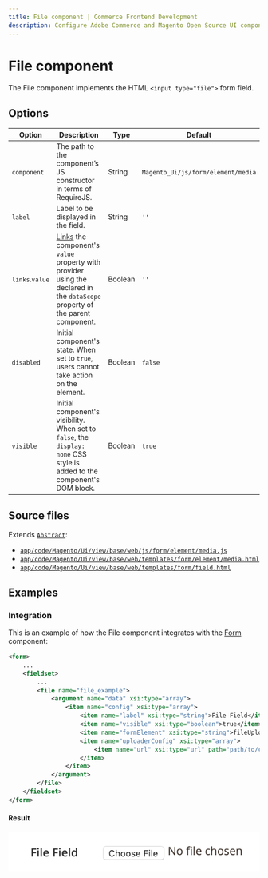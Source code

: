 ```yaml
---
title: File component | Commerce Frontend Development
description: Configure Adobe Commerce and Magento Open Source UI components and integrate them with other components.
---
```


# File component

The File component implements the HTML `<input type="file">` form field.

## Options

| Option | Description | Type | Default |
| --- | --- | --- | --- |
| `component` | The path to the component’s JS constructor in terms of RequireJS. | String | `Magento_Ui/js/form/element/media` |
| `label` | Label to be displayed in the field. | String | `''` |
| `links`.`value` | [Links](../concepts/linking.md) the component's `value` property with provider using the declared in the `dataScope` property of the parent component. | Boolean | `''` |
| `disabled` | Initial component's state. When set to `true`, users cannot take action on the element. | Boolean | `false` |
| `visible` | Initial component's visibility. When set to `false`, the `display: none` CSS style is added to the component's DOM block. | Boolean | `true` |

## Source files

Extends [`Abstract`](https://github.com/magento/magento2/blob/2.4/app/code/Magento/Ui/view/base/web/js/form/element/abstract.js):

-  [`app/code/Magento/Ui/view/base/web/js/form/element/media.js`](https://github.com/magento/magento2/blob/2.4/app/code/Magento/Ui/view/base/web/js/form/element/media.js)
-  [`app/code/Magento/Ui/view/base/web/templates/form/element/media.html`](https://github.com/magento/magento2/blob/2.4/app/code/Magento/Ui/view/base/web/templates/form/element/media.html)
-  [`app/code/Magento/Ui/view/base/web/templates/form/field.html`](https://github.com/magento/magento2/blob/2.4/app/code/Magento/Ui/view/base/web/templates/form/field.html)

## Examples

### Integration

This is an example of how the File component integrates with the [Form](form.md) component:

```xml
<form>
    ...
    <fieldset>
        ...
        <file name="file_example">
            <argument name="data" xsi:type="array">
                <item name="config" xsi:type="array">
                    <item name="label" xsi:type="string">File Field</item>
                    <item name="visible" xsi:type="boolean">true</item>
                    <item name="formElement" xsi:type="string">fileUploader</item>
                    <item name="uploaderConfig" xsi:type="array">
                        <item name="url" xsi:type="url" path="path/to/controller"/>
                    </item>
                </item>
            </argument>
        </file>
    </fieldset>
</form>
```

#### Result

![File Component example](../../_images/ui-components/ui-file-result.png)
